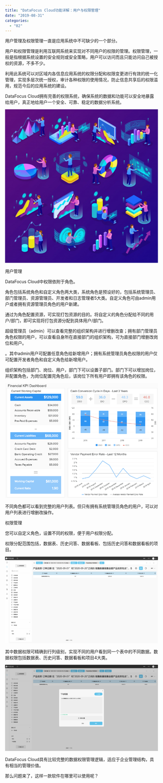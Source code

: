 ```yaml
---
title: "DataFocus Cloud功能详解：用户与权限管理"
date: "2019-08-31"
categories: 
  - "02"
---
```


用户管理及权限管理一直是应用系统中不可缺少的一个部分。

用户和权限管理是利用互联网系统来实现对不同用户的权限的管理。权限管理，一般是指根据系统设置的安全规则或安全策略，用户可以访问而且只能访问自己被授权的资源，不多不少。

利用此系统可以对区域内各信息应用系统的权限分配和权限变更进行有效的统一化管理，实现多层次统一授权，审计各种权限的使用情况，防止信息共享后的权限滥用，规范今后的应用系统的建设。

DataFocus Cloud拥有完善的权限系统，确保系统的数据和功能可以安全地暴露给用户，真正地给用户一个安全、可靠、稳定的数据分析系统。

![导出图片Mon Dec 28 2020 16_06_34 GMT+0800 (中国标准时间)](images/mon-dec-28-2020-16_06_34-gmt0800.png)

用户管理

DataFocus Cloud中权限依附于角色。

角色包括系统角色和自定义角色两大类，系统角色是预设好的，包括系统管理员、部门管理员、资源管理员、开发者和日志管理者5大类。自定义角色可由admin用户或者拥有资源管理员角色的用户新建。

通过为角色配置资源，可实现打包资源的目的。将自定义的角色分配给不同的用户/部门，即可实现将打包资源分配到具体用户/部门。

超级管理员（admin）可以查看完整的组织架构并进行增删改查；拥有部门管理员角色权限的用户，可以查看自身所在直接部门的组织架构，可为直接部门增删改岗位和用户。

。其中admin用户可配置任意角色给新增用户；拥有系统管理员角色权限的用户仅可配置开发者角色和自定义角色给新增用户。

组织架构包括部门、岗位、用户，部门下可以设置子部门。部门下可以增加岗位，并配置角色，为岗位配置完角色后，该岗位下所有用户即拥有该角色的权限。

![](images/word-image-67.png)

不同角色都可以看到完整的用户列表。但只有拥有系统管理员角色的用户，可以对用户列表进行增删改操作。

权限管理

您可以自定义角色，设置不同的权限，便于用户权限分配。

权限分配范围包括，数据表、历史问答、数据看板、包括历史问答和数据看板的项目。

![](images/word-image-68.png)

其中数据权限可精确到行列级别，实现不同的用户看到同一个表中的不同数据。数据权限包括数据表、历史问答、数据看板和项目4大类。

![](images/word-image-69.png)

DataFocus Cloud具有比较完整的数据权限管理逻辑，适应于企业管理结构，具有相当的管理价值。

那么问题来了，这样一款软件在哪里可以使用呢？
